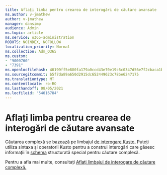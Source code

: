 ```yaml
---
title: Aflați limba pentru crearea de interogări de căutare avansate
ms.author: v-jmathew
author: v-jmathew
manager: dansimp
audience: Admin
ms.topic: article
ms.service: o365-administration
ROBOTS: NOINDEX, NOFOLLOW
localization_priority: Normal
ms.collection: Adm_O365
ms.custom:
- "9000760"
- "7391"
ms.openlocfilehash: 40199ff5e880fa179a0ccd43e70e19c6c0347d56e7f2cbaca1b739dae2aede3d
ms.sourcegitcommit: b5f7da89a650d2915dc652449623c78be6247175
ms.translationtype: MT
ms.contentlocale: ro-RO
ms.lasthandoff: 08/05/2021
ms.locfileid: "54016784"
---
```

# <a name="learn-the-language-for-creating-advanced-hunting-queries"></a>Aflați limba pentru crearea de interogări de căutare avansate

Căutarea complexă se bazează pe limbajul [de interogare Kusto.](https://go.microsoft.com/fwlink/?linkid=2144620) Puteți utiliza sintaxa și operatorii Kusto pentru a construi interogări care găsesc informații în [schema](https://go.microsoft.com/fwlink/?linkid=2144621) structurată special pentru căutare complexă.

Pentru a afla mai multe, consultați [Aflați limbajul de interogare de căutare complexă.](https://go.microsoft.com/fwlink/?linkid=2144518)
